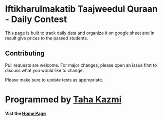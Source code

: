 # Iftikharulmakatib Taajweedul Quraan - Daily Contest

This page is built to track daily data and organize it on google sheet and in result give prices to the passed students.

## Contributing

Pull requests are welcome.
For major changes, please open an issue first
to discuss what you would like to change.

Please make sure to update tests as appropriate.

# Programmed by [Taha Kazmi](https://lfgraphics.github.io/portfolio/)
#### Vist the [Home Page](https://iftikharulmakatib.github.io/dailycontest/)
